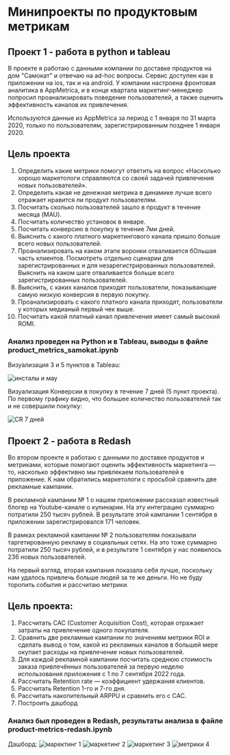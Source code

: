 # Минипроекты по продуктовым метрикам
## Проект 1 - работа в python и tableau
В проекте я работаю с данными компании по доставке продуктов на дом "Самокат" и отвечаю на ad-hoc вопросы. Сервис доступен как в приложении на ios, так и на android. У компании настроена фронтовая аналитика в AppMetrica, и в конце квартала маркетинг-менеджер попросил проанализировать поведение пользователей, а также оценить эффективность каналов их привлечения. 

Используются данные из AppMetrica за период с 1 января по 31 марта 2020, только по пользователям, зарегистрированным позднее 1 января 2020.

## Цель проекта
1. Определить какие метрики помогут ответить на вопрос «Насколько хорошо маркетологи справляются со своей задачей привлечения новых пользователей». 
2. Определить какая не денежная метрика в динамике лучше всего отражает нравится ли продукт пользователям.
3. Посчитать сколько пользователей зашло в продукт в течение месяца (MAU).
4. Посчитать количество установок в январе.
5. Посчитать конверсию в покупку в течение 7ми дней.
6. Выяснить с какого платного маркетингового канала пришло больше всего новых пользователей.
7. Проанализировать на каком этапе воронки отваливается бОльшая часть клиентов. Посмотреть отдельно сценарии для зарегистрированных и для незарегистрированных пользователей. Выяснить на каком шаге отваливается больше всего зарегистрированных пользователей.
8. Выяснить, с каких каналов приходят пользователи, показывающие самую низкую конверсия в первую покупку.
9. Проанализировать с какого платного канала приходят, пользователи у которых медианый первый чек выше.
10. Посчитать какой платный канал привлечения имеет самый высокий ROMI.

### Анализ проведен на Python и в Tableau, выводы в файле product_metrics_samokat.ipynb
Визуализация 3 и 5 пунктов в Tableau:

![инсталы и мау](https://github.com/belladzhu/product-analysis/assets/101130608/0de0476d-2290-4689-bf64-6456e7738ca9)

Визуализация Конверсии в покупку в течение 7 дней (5 пункт проекта). По первому графику видно, что большее количество пользователей так и не совершили покупку:

![CR 7 дней](https://github.com/belladzhu/product-analysis/assets/101130608/78e22243-0a05-46f2-af52-9f04cda9e0f2)



## Проект 2 - работа в Redash
Во втором проекте я работаю с данными по доставке продуктов и метриками, которые помогают оценить эффективность маркетинга — то, насколько эффективно мы привлекаем пользователей в приложение. 
К нам обратились маркетологи с просьбой сравнить две рекламные кампании.

В рекламной кампании № 1 о нашем приложении рассказал известный блогер на Youtube-канале о кулинарии. На эту интеграцию суммарно потратили 250 тысяч рублей. В результате этой кампании 1 сентября в приложении зарегистрировался 171 человек.

В рамках рекламной кампании № 2 пользователям показывали таргетированную рекламу в социальных сетях. На это тоже суммарно потратили 250 тысяч рублей, и в результате 1 сентября у нас появилось 236 новых пользователей.

На первый взгляд, вторая кампания показала себя лучше, поскольку нам удалось привлечь больше людей за те же деньги. Но не буду торопить события и рассчитаю метрики.

## Цель проекта:
1. Рассчитать CAC (Customer Acquisition Cost), которая отражает затраты на привлечение одного покупателя.
2. Cравнить две рекламные кампании по значениям метрики ROI и сделать вывод о том, какой из рекламных каналов в большей мере окупает расходы на привлечение новых пользователей.
3. Для каждой рекламной кампании посчитать среднюю стоимость заказа привлечённых пользователей за первую неделю использования приложения с 1 по 7 сентября 2022 года.
4. Рассчитать Retention rate — коэффициент удержания клиентов.
5. Рассчитать Retention 1-го и 7-го дня.
6. Рассчитать накопительный ARPPU и сравнить его с CAC.
7. Построить дашборд


### Анализ был проведен в Redash, результаты анализа в файле product-metrics-redash.ipynb
Дашборд:
![маректинг 1](https://github.com/belladzhu/product-analysis/assets/101130608/1b89004b-f95c-46d4-ab32-62d6bb7a32f4)
![маркетинг 2](https://github.com/belladzhu/product-analysis/assets/101130608/15a6ca97-5a47-4d11-a7fb-2b53189fe10e)
![маркетинг 3](https://github.com/belladzhu/product-analysis/assets/101130608/bf37214e-a5cd-47a6-81a0-68709d03fe31)
![метрики 4](https://github.com/belladzhu/product-analysis/assets/101130608/73163cad-b1a7-4539-8507-d2698bd10eab)
